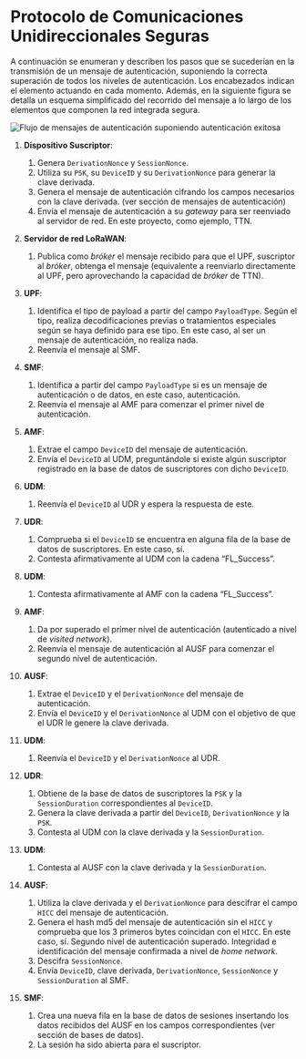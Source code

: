 
# Protocolo de Comunicaciones Unidireccionales Seguras

A continuación se enumeran y describen los pasos que se sucederían en la transmisión de un mensaje de autenticación, suponiendo la correcta superación de todos los niveles de autenticación. Los encabezados indican el elemento actuando en cada momento. Además, en la siguiente figura se detalla un esquema simplificado del recorrido del mensaje a lo largo de los elementos que componen la red integrada segura.

![Flujo de mensajes de autenticación suponiendo autenticación exitosa](todocorrecto.png)

1. **Dispositivo Suscriptor**:
    1. Genera `DerivationNonce` y `SessionNonce`.
    2. Utiliza su `PSK`, su `DeviceID` y su `DerivationNonce` para generar la clave derivada.
    3. Genera el mensaje de autenticación cifrando los campos necesarios con la clave derivada. (ver sección de mensajes de autenticación)
    4. Envía el mensaje de autenticación a su *gateway* para ser reenviado al servidor de red. En este proyecto, como ejemplo, TTN.

2. **Servidor de red LoRaWAN**:
    1. Publica como *bróker* el mensaje recibido para que el UPF, suscriptor al *bróker*, obtenga el mensaje (equivalente a reenviarlo directamente al UPF, pero aprovechando la capacidad de *bróker* de TTN).

3. **UPF**:
    1. Identifica el tipo de payload a partir del campo `PayloadType`. Según el tipo, realiza decodificaciones previas o tratamientos especiales según se haya definido para ese tipo. En este caso, al ser un mensaje de autenticación, no realiza nada.
    2. Reenvía el mensaje al SMF.

4. **SMF**:
    1. Identifica a partir del campo `PayloadType` si es un mensaje de autenticación o de datos, en este caso, autenticación.
    2. Reenvía el mensaje al AMF para comenzar el primer nivel de autenticación.

5. **AMF**:
    1. Extrae el campo `DeviceID` del mensaje de autenticación.
    2. Envía el `DeviceID` al UDM, preguntándole si existe algún suscriptor registrado en la base de datos de suscriptores con dicho `DeviceID`.

6. **UDM**:
    1. Reenvía el `DeviceID` al UDR y espera la respuesta de este.

7. **UDR**:
    1. Comprueba si el `DeviceID` se encuentra en alguna fila de la base de datos de suscriptores. En este caso, sí.
    2. Contesta afirmativamente al UDM con la cadena “FL_Success”.

8. **UDM**:
    1. Contesta afirmativamente al AMF con la cadena “FL_Success”.

9. **AMF**:
    1. Da por superado el primer nivel de autenticación (autenticado a nivel de *visited network*).
    2. Reenvía el mensaje de autenticación al AUSF para comenzar el segundo nivel de autenticación.

10. **AUSF**:
    1. Extrae el `DeviceID` y el `DerivationNonce` del mensaje de autenticación.
    2. Envía el `DeviceID` y el `DerivationNonce` al UDM con el objetivo de que el UDR le genere la clave derivada.

11. **UDM**:
    1. Reenvía el `DeviceID` y el `DerivationNonce` al UDR.

12. **UDR**:
    1. Obtiene de la base de datos de suscriptores la `PSK` y la `SessionDuration` correspondientes al `DeviceID`.
    2. Genera la clave derivada a partir del `DeviceID`, `DerivationNonce` y la `PSK`.
    3. Contesta al UDM con la clave derivada y la `SessionDuration`.

13. **UDM**:
    1. Contesta al AUSF con la clave derivada y la `SessionDuration`.

14. **AUSF**:
    1. Utiliza la clave derivada y el `DerivationNonce` para descifrar el campo `HICC` del mensaje de autenticación.
    2. Genera el hash md5 del mensaje de autenticación sin el `HICC` y comprueba que los 3 primeros bytes coincidan con el `HICC`. En este caso, sí. Segundo nivel de autenticación superado. Integridad e identificación del mensaje confirmada a nivel de *home network*.
    3. Descifra `SessionNonce`.
    4. Envía `DeviceID`, clave derivada, `DerivationNonce`, `SessionNonce` y `SessionDuration` al SMF.

15. **SMF**:
    1. Crea una nueva fila en la base de datos de sesiones insertando los datos recibidos del AUSF en los campos correspondientes (ver sección de bases de datos).
    2. La sesión ha sido abierta para el suscriptor.
